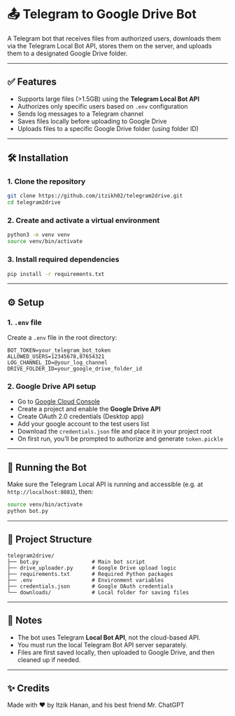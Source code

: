 # 📤 Telegram to Google Drive Bot

A Telegram bot that receives files from authorized users, downloads them via the Telegram Local Bot API, stores them on the server, and uploads them to a designated Google Drive folder.

---

## ✅ Features

- Supports large files (>1.5GB) using the **Telegram Local Bot API**
- Authorizes only specific users based on `.env` configuration
- Sends log messages to a Telegram channel
- Saves files locally before uploading to Google Drive
- Uploads files to a specific Google Drive folder (using folder ID)

---

## 🛠️ Installation

### 1. Clone the repository

```bash
git clone https://github.com/itzikh02/telegram2drive.git
cd telegram2drive
```

### 2. Create and activate a virtual environment

```bash
python3 -m venv venv
source venv/bin/activate
```

### 3. Install required dependencies

```bash
pip install -r requirements.txt
```

---

## ⚙️ Setup

### 1. `.env` file

Create a `.env` file in the root directory:

```env
BOT_TOKEN=your_telegram_bot_token
ALLOWED_USERS=12345678,87654321
LOG_CHANNEL_ID=@your_log_channel
DRIVE_FOLDER_ID=your_google_drive_folder_id
```

### 2. Google Drive API setup

- Go to [Google Cloud Console](https://console.cloud.google.com/)
- Create a project and enable the **Google Drive API**
- Create OAuth 2.0 credentials (Desktop app)
- Add your google account to the test users list
- Download the `credentials.json` file and place it in your project root
- On first run, you’ll be prompted to authorize and generate `token.pickle`

---

## 🚀 Running the Bot

Make sure the Telegram Local API is running and accessible (e.g. at `http://localhost:8081`), then:

```bash
source venv/bin/activate
python bot.py
```

---

## 📂 Project Structure

```
telegram2drive/
├── bot.py                 # Main bot script
├── drive_uploader.py      # Google Drive upload logic
├── requirements.txt       # Required Python packages
├── .env                   # Environment variables
├── credentials.json       # Google OAuth credentials
└── downloads/             # Local folder for saving files
```

---

## 📌 Notes

- The bot uses Telegram **Local Bot API**, not the cloud-based API.
- You must run the local Telegram Bot API server separately.
- Files are first saved locally, then uploaded to Google Drive, and then cleaned up if needed.

---

## ✨ Credits

Made with ❤️ by Itzik Hanan, and his best friend Mr. ChatGPT


